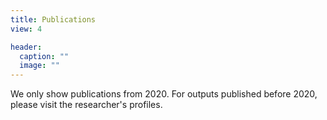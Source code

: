 ```yaml
---
title: Publications
view: 4

header:
  caption: ""
  image: ""
---
```


We only show publications from 2020. For outputs published before 2020, please visit the researcher's profiles.
